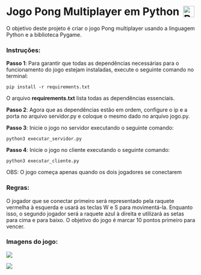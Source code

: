 <h1 style="display: flex; align-items: center;">
  Jogo Pong Multiplayer em Python
  <img src="https://cdn.pixabay.com/photo/2012/04/05/01/46/bat-25764_960_720.png" alt="Python logo" width="30" style="margin-left: 10px;">
</h1>

O objetivo deste projeto é criar o jogo Pong multiplayer usando a linguagem Python e a biblioteca Pygame.

### Instruções:

**Passo 1**: Para garantir que todas as dependências necessárias para o funcionamento do jogo estejam instaladas, execute o seguinte comando no terminal:

```pip install -r requirements.txt```

O arquivo **requirements.txt** lista todas as dependências essenciais.

**Passo 2**: Agora que as dependências estão em ordem, configure o ip e a porta no arquivo servidor.py e coloque o mesmo dado no arquivo jogo.py.

**Passo 3**: Inicie o jogo no servidor executando o seguinte comando:

```python3 executar_servidor.py```


**Passo 4**: Inicie o jogo no cliente executando o seguinte comando:

```python3 executar_cliente.py```

OBS: O jogo começa apenas quando os dois jogadores se conectarem

### Regras:
O jogador que se conectar primeiro será representado pela raquete vermelha à esquerda e usará as teclas W e S para movimentá-la. Enquanto isso, o segundo jogador será a raquete azul à direita e utilizará as setas para cima e para baixo. O objetivo do jogo é marcar 10 pontos primeiro para vencer.

### Imagens do jogo:

![](/images/img-espera-jogador.png)

![](/images/img-comeca-partida.png)